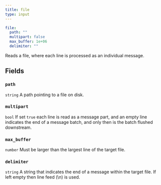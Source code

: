 ```yaml
---
title: file
type: input
---
```


```yaml
file:
  path: ""
  multipart: false
  max_buffer: 1e+06
  delimiter: ""
```

Reads a file, where each line is processed as an individual message.

## Fields

### `path`

`string` A path pointing to a file on disk.
### `multipart`

`bool` If set `true` each line is read as a message part, and an empty line
indicates the end of a message batch, and only then is the batch flushed
downstream.
### `max_buffer`

`number` Must be larger than the largest line of the target file.
### `delimiter`

`string` A string that indicates the end of a message within the target file. If left
empty then line feed (\n) is used.
